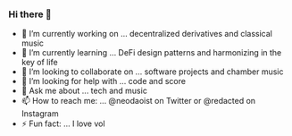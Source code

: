 ### Hi there 👋

- 🔭 I’m currently working on ... decentralized derivatives and classical music
- 🌱 I’m currently learning ... DeFi design patterns and harmonizing in the key of life
- 👯 I’m looking to collaborate on ... software projects and chamber music
- 🤔 I’m looking for help with ... code and score
- 💬 Ask me about ... tech and music
- 📫 How to reach me: ... @neodaoist on Twitter or @redacted on Instagram
- ⚡ Fun fact: ... I love vol
